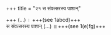 +++
title = "२१ स संवत्सरस्य पाशान्"

+++
(…) । +++(see 1abcd)+++  
स संवत्सरस्य पाशान् (…) ॥ +++(see 1(e)fg)+++